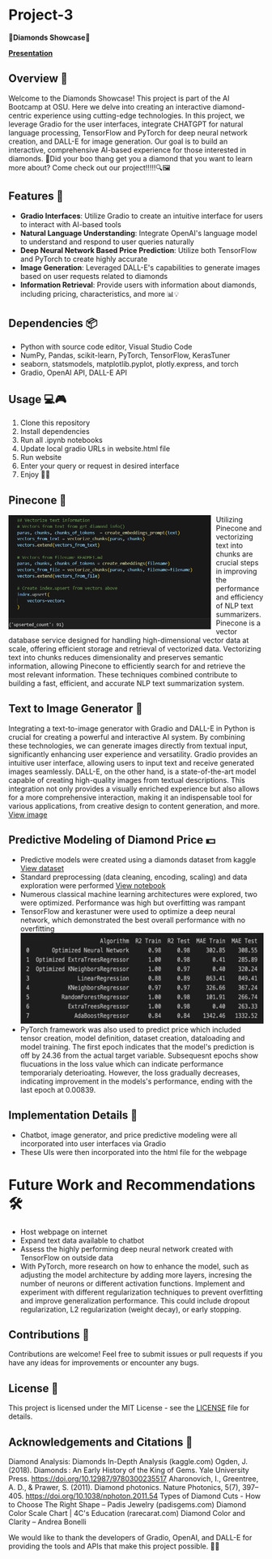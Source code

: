 # Project-3
💎**Diamonds Showcase**💎

[**Presentation**](https://docs.google.com/presentation/d/180iazh-0e2mQfu0h9xBafVOfzKl_t-bgL2INx06a48A/edit#slide=id.g26f1b39ef97_1_23)

## Overview 🌟
Welcome to the Diamonds Showcase! This project is part of the AI Bootcamp at OSU. Here we delve into creating an interactive diamond-centric experience using cutting-edge technologies. In this project, we leverage Gradio for the user interfaces, integrate CHATGPT for natural language processing, TensorFlow and PyTorch for deep neural network creation, and DALL-E for image generation. Our goal is to build an interactive, comprehensive AI-based experience for those interested in diamonds. 💬Did your boo thang get you a diamond that you want to learn more about? Come check out our project!!!!!🔍🖼️

## Features 🚀
- **Gradio Interfaces**: Utilize Gradio to create an intuitive interface for users to interact with AI-based tools
- **Natural Language Understanding**: Integrate OpenAI's language model to understand and respond to user queries naturally
- **Deep Neural Network Based Price Prediction**: Utilize both TensorFlow and PyTorch to create highly accurate 
- **Image Generation**: Leveraged DALL-E's capabilities to generate images based on user requests related to diamonds
- **Information Retrieval**: Provide users with information about diamonds, including pricing, characteristics, and more 📊💡

## Dependencies 📦
- Python with source code editor, Visual Studio Code
- NumPy, Pandas, scikit-learn, PyTorch, TensorFlow, KerasTuner
- seaborn, statsmodels, matplotlib.pyplot, plotly.express, and torch
- Gradio, OpenAI API, DALL-E API

## Usage 💻🎮
1. Clone this repository
2. Install dependencies
3. Run all .ipynb notebooks
4. Update local gradio URLs in website.html file
5. Run website
6. Enter your query or request in desired interface
7. Enjoy 💬🎉

## Pinecone 🌲
<img src="/images/pinecone_code.png" alt="pinecone_code" style="width: 400px; float: left; margin-right: 10px;"/> Utilizing Pinecone and vectorizing text into chunks are crucial steps in improving the performance and efficiency of NLP text summarizers. Pinecone is a vector database service designed for handling high-dimensional vector data at scale, offering efficient storage and retrieval of vectorized data. Vectorizing text into chunks reduces dimensionality and preserves semantic information, allowing Pinecone to efficiently search for and retrieve the most relevant information. These techniques combined contribute to building a fast, efficient, and accurate NLP text summarization system.


## Text to Image Generator 🤖
Integrating a text-to-image generator with Gradio and DALL-E in Python is crucial for creating a powerful and interactive AI system. By combining these technologies, we can generate images directly from textual input, significantly enhancing user experience and versatility. Gradio provides an intuitive user interface, allowing users to input text and receive generated images seamlessly. DALL-E, on the other hand, is a state-of-the-art model capable of creating high-quality images from textual descriptions. This integration not only provides a visually enriched experience but also allows for a more comprehensive interaction, making it an indispensable tool for various applications, from creative design to content generation, and more.
[View image](/diamonds/image1.png)

## Predictive Modeling of Diamond Price 💵
- Predictive models were created using a diamonds dataset from kaggle [View dataset](/diamonds.csv)
- Standard preprocessing (data cleaning, encoding, scaling) and data exploration were performed [View notebook](/Diamond_Price_Prediction_Model_Dev.ipynb)
- Numerous classical machine learning architectures were explored, two were optimized. Performance was high but overfitting was rampant
- TensorFlow and kerastuner were used to optimize a deep neural network, which demonstrated the best overall performance with no overfitting
![Model Performance](/images/model_performance.png)
- PyTorch framework was also used to predict price which included tensor creation, model definition, dataset creation, dataloading and model training. The first epoch indicates that the model's prediction is off by 24.36 from the actual target variable. Subsequesnt epochs show flucuations in the loss value which can indicate performance temporarialy deterioating. However, the loss gradually decreases, indicating improvement in the models's performance, ending with the last epoch at 0.00839. 

## Implementation Details 📝
- Chatbot, image generator, and price predictive modeling were all incorporated into user interfaces via Gradio
- These UIs were then incorporated into the html file for the webpage 

# Future Work and Recommendations 🛠️
- Host webpage on internet
- Expand text data available to chatbot
- Assess the highly performing deep neural network created with TensorFlow on outside data
- With PyTorch, more research on how to enhance the model, such as adjusting the model architecture by adding more layers, incresing the number of neurons or different activation functions. Implement and experiment with different regularization techniques to prevent overfitting and improve generalization performance. This could include dropout regularization, L2 regularization (weight decay), or early stopping.

## Contributions 🤝
Contributions are welcome! Feel free to submit issues or pull requests if you have any ideas for improvements or encounter any bugs.

## License 📜
This project is licensed under the MIT License - see the [LICENSE](LICENSE) file for details.

## Acknowledgements and Citations 🙏
Diamond Analysis: Diamonds In-Depth Analysis (kaggle.com)
Ogden, J. (2018). Diamonds : An Early History of the King of Gems. Yale University Press. https://doi.org/10.12987/9780300235517
Aharonovich, I., Greentree, A. D., & Prawer, S. (2011). Diamond photonics. Nature Photonics, 5(7), 397–405. https://doi.org/10.1038/nphoton.2011.54
Types of Diamond Cuts - How to Choose The Right Shape – Padis Jewelry (padisgems.com)
Diamond Color Scale Chart | 4C's Education (rarecarat.com)
Diamond Color and Clarity – Andrea Bonelli

We would like to thank the developers of Gradio, OpenAI, and DALL-E for providing the tools and APIs that make this project possible. 👏🌟
